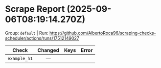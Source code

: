 # Scrape Report (2025-09-06T08:19:14.270Z)

Group: `default`  |  Run: https://github.com/AlbertoRoca96/scraping-checks-scheduler/actions/runs/17512149027

| Check | Changed | Keys | Error |
|---|:---:|:--|:--|
| `example_h1` | — |  |  |
